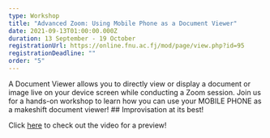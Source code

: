 ```yaml
---
type: Workshop
title: "Advanced Zoom: Using Mobile Phone as a Document Viewer"
date: 2021-09-13T01:00:00.000Z
duration: 13 September - 19 October
registrationUrl: https://online.fnu.ac.fj/mod/page/view.php?id=95
registrationDeadline: ""
order: "5"
---
```

A Document Viewer allows you to directly view or display a document or image live on your device screen while conducting a Zoom session. Join us for a hands-on workshop to learn how you can use your MOBILE PHONE as a makeshift document viewer! ## Improvisation at its best!

Click [here](https://www.youtube.com/watch?v=GqERjSan04A&ab_channel=WisdomCommunityofPasifikaTeachers) to check out the video for a preview!